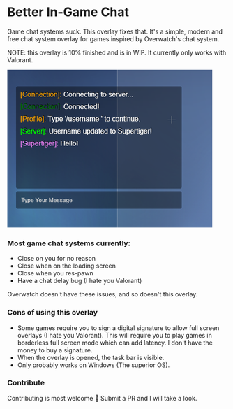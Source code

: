 # Better In-Game Chat
Game chat systems suck. This overlay fixes that. It's a simple, modern and free chat system overlay for games inspired by Overwatch's chat system.

NOTE: this overlay is 10% finished and is in WIP. It currently only works with Valorant.

![Example](/preview.png)



### Most game chat systems currently:   
- Close on you for no reason   
- Close when on the loading screen   
- Close when you res-pawn   
- Have a chat delay bug (I hate you Valorant)   

Overwatch doesn't have these issues, and so doesn't this overlay.

### Cons of using this overlay
- Some games require you to sign a digital signature to allow full screen overlays (I hate you Valorant). This will require you to play games in borderless full screen mode which can add latency. I don't have the money to buy a signature.   
- When the overlay is opened, the task bar is visible.   
- Only probably works on Windows (The superior OS).   

### Contribute
Contributing is most welcome 💖 Submit a PR and I will take a look.